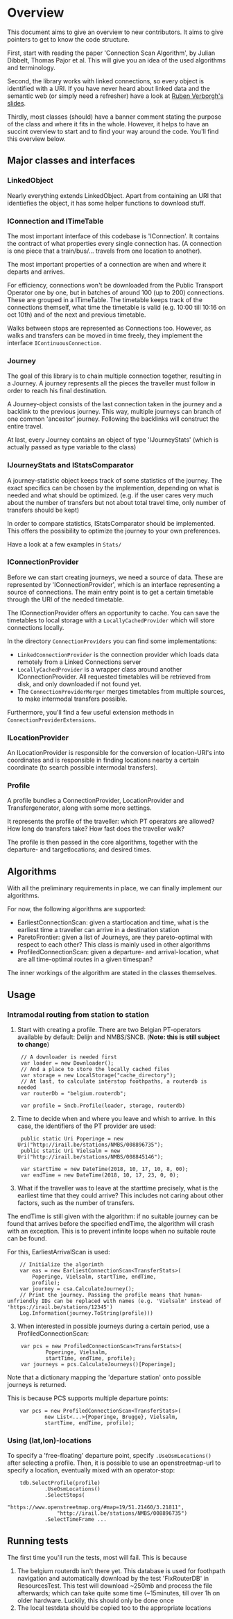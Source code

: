 Overview
========

This document aims to give an overview to new contributors. It aims to give pointers to get to know the code structure.

First, start with reading the paper 'Connection Scan Algorithm', by Julian Dibbelt, Thomas Pajor et al. This will give you an idea of the used algorithms and terminology.

Second, the library works with linked connections, so every object is identified with a URI. If you have never heard about linked data and the semantic web (or simply need a refresher) have a look at [Ruben Verborgh's slides](http://rubenverborgh.github.io/WebFundamentals/semantic-web/).

Thirdly, most classes (should) have a banner comment stating the purpose of the class and where it fits in the whole. However, it helps to have an succint overview to start and to find your way around the code. You'll find this overview below.

Major classes and interfaces
----------------------------

### LinkedObject

Nearly everything extends LinkedObject. Apart from containing an URI that identiefies the object, it has some helper functions to download stuff.

### IConnection and ITimeTable

The most important interface of this codebase is 'IConnection'. It contains the contract of what properties every single connection has. (A connection is one piece that a train/bus/... travels from one location to another).

The most important properties of a connection are when and where it departs and arrives.

For efficiency, connections won't be downloaded from the Public Transport Operator one by one, but in batches of around 100 (up to 200) connections. These are grouped in a ITimeTable. The timetable keeps track of the connections themself, what time the timetable is valid (e.g. 10:00 till 10:16 on oct 10th) and of the next and previous timetable.

Walks between stops are represented as Connections too. However, as walks and transfers can be moved in time freely, they implement the interface `IContinuousConnection`. 

### Journey

The goal of this library is to chain multiple connection together, resulting in a Journey. A journey represents all the pieces the traveller must follow in order to reach his final destination.

A Journey-object consists of the last connection taken in the journey and a backlink to the previous journey. This way, multiple journeys can branch of one common 'ancestor' journey. Following the backlinks will construct the entire travel.

At last, every Journey contains an object of type 'IJourneyStats' (which is actually passed as type variable to the class)

### IJourneyStats and IStatsComparator

A journey-statistic object keeps track of some statistics of the journey. The exact specifics can be chosen by the implemention, depending on what is needed and what should be optimized. (e.g. if the user cares very much about the number of transfers but not about total travel time, only number of transfers should be kept)

In order to compare statistics, IStatsComparator should be implemented. This offers the possibility to optimize the journey to your own preferences.

Have a look at a few examples in `Stats/`

### IConnectionProvider

Before we can start creating journeys, we need a source of data. These are represented by 'IConnectionProvider', which is an interface representing a source of connections. The main entry point is to get a certain timetable through the URI of the needed timetable.

The IConnectionProvider offers an opportunity to cache. You can save the timetables to local storage with a `LocallyCachedProvider` which will store connections locally.

In the directory `ConnectionProviders` you can find some implementations:

- `LinkedConnectionProvider` is the connection provider which loads data remotely from a Linked Connections server
- `LocallyCachedProvider` is a wrapper class around another IConnectionProvider. All requested timetables will be retrieved from disk, and only downloaded if not found yet.
- The `ConnectionProviderMerger` merges timetables from multiple sources, to make intermodal transfers possible.

Furthermore, you'll find a few useful extension methods in `ConnectionProviderExtensions`.

### ILocationProvider

An ILocationProvider is responsible for the conversion of location-URI's into coordinates and is responsible in finding locations nearby a certain coordinate (to search possible intermodal transfers).
   


### Profile

A profile bundles a ConnectionProvider, LocationProvider and Transfergenerator, along with some more settings.

It represents the profile of the traveller: which PT operators are allowed? How long do transfers take? How fast does the traveller walk?

The profile is then passed in the core algorithms, together with the departure- and targetlocations; and desired times.

Algorithms
----------


With all the preliminary requirements in place, we can finally implement our algorithms.

For now, the following algorithms are supported:

 - EarliestConnectionScan: given a startlocation and time, what is the earliest time a traveller can arrive in a destination station
 - ParetoFrontier: given a list of Journeys, are they pareto-optimal with respect to each other? This class is mainly used in other algorithms
 - ProfiledConnectionScan: given a departure- and arrival-location, what are all time-optimal routes in a given timespan?

The inner workings of the algorithm are stated in the classes themselves.



Usage
-----

### Intramodal routing from station to station

1) Start with creating a profile. There are two Belgian PT-operators available by default: Delijn and NMBS/SNCB.
(**Note: this is still subject to change**)

        // A downloader is needed first
        var loader = new Downloader();
        // And a place to store the locally cached files
        var storage = new LocalStorage("cache_directory");
        // At last, to calculate interstop foothpaths, a routerdb is needed
        var routerDb = "belgium.routerdb";

        var profile = Sncb.Profile(loader, storage, routerdb)

2) Time to decide when and where you leave and whish to arrive. In this case, the identifiers of the PT provider are used:

        public static Uri Poperinge = new Uri("http://irail.be/stations/NMBS/008896735");
        public static Uri Vielsalm = new Uri("http://irail.be/stations/NMBS/008845146");

        var startTime = new DateTime(2018, 10, 17, 10, 8, 00);
        var endTime = new DateTime(2018, 10, 17, 23, 0, 0);


3) What if the traveller was to leave at the starttime precisely, what is the earliest time that they could arrive? This includes not caring about other factors, such as the number of transfers. 

The endTime is still given with the algorithm: if no suitable journey can be found that arrives before the specified endTime, the algorithm will crash with an exception. This is to prevent infinite loops when no suitable route can be found.

For this, EarliestArrivalScan is used: 

        // Initialize the algorimth
        var eas = new EarliestConnectionScan<TransferStats>(
            Poperinge, Vielsalm, startTime, endTime, 
            profile);
        var journey = csa.CalculateJourney();
        // Print the journey. Passing the profile means that human-unfriendly IDs can be replaced with names (e.g. 'Vielsalm' instead of 'https://irail.be/stations/12345')
        Log.Information(journey.ToString(profile)))

3) When interested in possible journeys during a certain period, use a ProfiledConnectionScan:

        var pcs = new ProfiledConnectionScan<TransferStats>(
                Poperinge, Vielsalm,
                startTime, endTime, profile);
        var journeys = pcs.CalculateJourneys()[Poperinge];

Note that a dictionary mapping the 'departure station' onto possible journeys is returned.

This is because PCS supports multiple departure points:

        var pcs = new ProfiledConnectionScan<TransferStats>(
                new List<...>{Poperinge, Brugge}, Vielsalm,
                startTime, endTime, profile); 

### Using (lat,lon)-locations

To specify a 'free-floating' departure point, specify `.UseOsmLocations()` after selecting a profile.
Then, it is possible to use an openstreetmap-url to specify a location, eventually mixed with an operator-stop:

        tdb.SelectProfile(profile)
                .UseOsmLocations()
                .SelectStops(
                    "https://www.openstreetmap.org/#map=19/51.21460/3.21811",
                    "http://irail.be/stations/NMBS/008896735")
                .SelectTimeFrame ...
              





Running tests
-------------

The first time you'll run the tests, most will fail. This is because

1) The belgium routerdb isn't there yet. This database is used for foothpath navigation and automatically download by the test 'FixRouterDB' in  ResourcesTest. This test will download ~250mb and process the file afterwards; which can take quite some time (~15minutes, till over 1h on older hardware. Luckily, this should only be done once
2) The local testdata should be copied too to the appropriate locations









